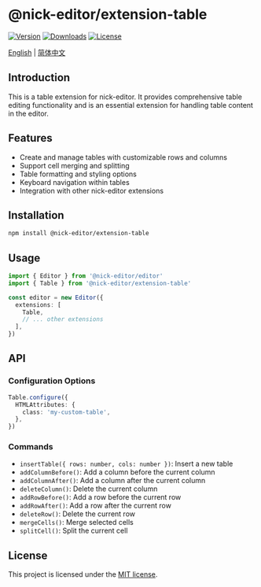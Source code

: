 # @nick-editor/extension-table

[![Version](https://img.shields.io/npm/v/@nick-editor/extension-table.svg?label=version)](https://www.npmjs.com/package/@nick-editor/extension-table)
[![Downloads](https://img.shields.io/npm/dm/@nick-editor/extension-table.svg)](https://npmcharts.com/compare/@nick-editor/extension-table?minimal=true)
[![License](https://img.shields.io/npm/l/@nick-editor/extension-table.svg)](https://www.npmjs.com/package/@nick-editor/extension-table)

[English](./README.md) | [简体中文](./README.zh-CN.md)

## Introduction

This is a table extension for nick-editor. It provides comprehensive table editing functionality and is an essential extension for handling table content in the editor.

## Features

- Create and manage tables with customizable rows and columns
- Support cell merging and splitting
- Table formatting and styling options
- Keyboard navigation within tables
- Integration with other nick-editor extensions

## Installation

```bash
npm install @nick-editor/extension-table
```

## Usage

```typescript
import { Editor } from '@nick-editor/editor'
import { Table } from '@nick-editor/extension-table'

const editor = new Editor({
  extensions: [
    Table,
    // ... other extensions
  ],
})
```

## API

### Configuration Options

```typescript
Table.configure({
  HTMLAttributes: {
    class: 'my-custom-table',
  },
})
```

### Commands

- `insertTable({ rows: number, cols: number })`: Insert a new table
- `addColumnBefore()`: Add a column before the current column
- `addColumnAfter()`: Add a column after the current column
- `deleteColumn()`: Delete the current column
- `addRowBefore()`: Add a row before the current row
- `addRowAfter()`: Add a row after the current row
- `deleteRow()`: Delete the current row
- `mergeCells()`: Merge selected cells
- `splitCell()`: Split the current cell

## License

This project is licensed under the [MIT license](../../LICENSE).
